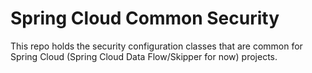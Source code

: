 # Spring Cloud Common Security

This repo holds the security configuration classes that are common for Spring Cloud (Spring Cloud Data Flow/Skipper for now) projects.
